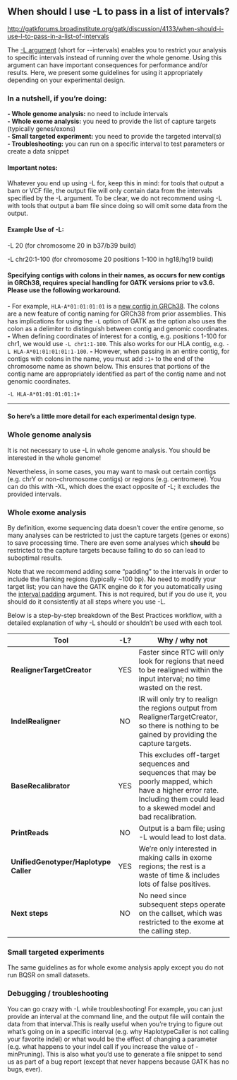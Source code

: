 ## When should I use -L to pass in a list of intervals?

http://gatkforums.broadinstitute.org/gatk/discussion/4133/when-should-i-use-l-to-pass-in-a-list-of-intervals

<p>The <a href="https://www.broadinstitute.org/gatk/guide/tooldocs/org_broadinstitute_gatk_engine_CommandLineGATK.php#--intervals">-L argument</a> (short for --intervals) enables you to restrict your analysis to specific intervals instead of running over the whole genome. Using this argument can have important consequences for performance and/or results. Here, we present some guidelines for using it appropriately depending on your experimental design. </p>
<h3>In a nutshell, if you’re doing:</h3>
<p><strong>- Whole genome analysis:</strong> no need to include intervals<br />
<strong>- Whole exome analysis:</strong> you need to provide the list of capture targets (typically genes/exons)<br />
<strong>- Small targeted experiment:</strong> you need to provide the targeted interval(s)<br />
<strong>- Troubleshooting:</strong> you can run on a specific interval to test parameters or create a data snippet  </p>
<h4>Important notes:</h4>
<p>Whatever you end up using -L for, keep this in mind: for tools that output a bam or VCF file, the output file will only contain data from the intervals specified by the -L argument. To be clear, we do not recommend using -L with tools that output a bam file since doing so will omit some data from the output.</p>
<h4>Example Use of -L:</h4>
<p>-L 20 (for chromosome 20 in b37/b39 build)</p>
<p>-L chr20:1-100 (for chromosome 20 positions 1-100 in hg18/hg19 build)</p>
<h4>Specifying contigs with colons in their names, as occurs for new contigs in GRCh38, requires special handling for GATK versions prior to v3.6. Please use the following workaround.</h4>
<p><strong>-</strong> For example, <code>HLA-A*01:01:01:01</code> is a <a href="http://gatkforums.broadinstitute.org/gatk/discussion/7857">new contig in GRCh38</a>. The colons are a new feature of contig naming for GRCh38 from prior assemblies. This has implications for using the <code>-L</code> option of GATK as the option also uses the colon as a delimiter to distinguish between contig and genomic coordinates.
<strong>-</strong> When defining coordinates of interest for a contig, e.g. positions 1-100 for chr1, we would use <code>-L chr1:1-100</code>. This also works for our HLA contig, e.g. <code>-L HLA-A*01:01:01:01:1-100</code>.
<strong>-</strong> However, when passing in an entire contig, for contigs with colons in the name, you must add <code>:1+</code> to the end of the chromosome name as shown below. This ensures that portions of the contig name are appropriately identified as part of the contig name and not genomic coordinates.</p>
<pre><code>-L HLA-A*01:01:01:01:1+</code></pre>
<hr />
<h4>So here’s a little more detail for each experimental design type.</h4>
<h3>Whole genome analysis</h3>
<p>It is not necessary to use -L in whole genome analysis. You should be interested in the whole genome! </p>
<p>Nevertheless, in some cases, you may want to mask out certain contigs (e.g. chrY or non-chromosome contigs) or regions (e.g. centromere). You can do this with -XL, which does the exact opposite of -L; it excludes the provided intervals. </p>
<h3>Whole exome analysis</h3>
<p>By definition, exome sequencing data doesn’t cover the entire genome, so many analyses can be restricted to just the capture targets (genes or exons) to save processing time. There are even some analyses which <strong>should</strong> be restricted to the capture targets because failing to do so can lead to suboptimal results. </p>
<p>Note that we recommend adding some “padding” to the intervals in order to include the flanking regions (typically ~100 bp). No need to modify your target list; you can have the GATK engine do it for you automatically using the <a href="https://www.broadinstitute.org/gatk/guide/tooldocs/org_broadinstitute_gatk_engine_CommandLineGATK.php#--interval_padding">interval padding</a> argument. This is not required, but if you do use it, you should do it consistently at all steps where you use -L. </p>
<p>Below is a step-by-step breakdown of the Best Practices workflow, with a detailed explanation of why -L should or shouldn’t be used with each tool. </p>
<table class="table table-striped">
<thead>
<tr>
<th><strong>Tool</strong></th>
<th style="text-align: center;"><strong>-L?</strong></th>
<th><strong>Why / why not</strong></th>
</tr>
</thead>
<tbody>
<tr>
<td><strong>RealignerTargetCreator</strong></td>
<td style="text-align: center;">YES</td>
<td>Faster since RTC will only look for regions that need to be realigned within the input interval; no time wasted on the rest.</td>
</tr>
<tr>
<td><strong>IndelRealigner</strong></td>
<td style="text-align: center;">NO</td>
<td>IR will only try to realign the regions output from RealignerTargetCreator, so there is nothing to be gained by providing the capture targets.</td>
</tr>
<tr>
<td><strong>BaseRecalibrator</strong></td>
<td style="text-align: center;">YES</td>
<td>This excludes off-target sequences and sequences that may be poorly mapped, which have a higher error rate. Including them could lead to a skewed model and bad recalibration.</td>
</tr>
<tr>
<td><strong>PrintReads</strong></td>
<td style="text-align: center;">NO</td>
<td>Output is a bam file; using -L would lead to lost data.</td>
</tr>
<tr>
<td><strong>UnifiedGenotyper/Haplotype Caller</strong></td>
<td style="text-align: center;">YES</td>
<td>We’re only interested in making calls in exome regions; the rest is a waste of time &amp; includes lots of false positives.</td>
</tr>
<tr>
<td><strong>Next steps</strong></td>
<td style="text-align: center;">NO</td>
<td>No need since subsequent steps operate on the callset, which was restricted to the exome at the calling step.</td>
</tr>
</tbody>
</table>
<h3>Small targeted experiments</h3>
<p>The same guidelines as for whole exome analysis apply except you do not run BQSR on small datasets.</p>
<h3>Debugging / troubleshooting</h3>
<p>You can go crazy with -L while troubleshooting! For example, you can just provide an interval at the command line, and the output file will contain the data from that interval.This is really useful when you’re trying to figure out what’s going on in a specific interval (e.g. why HaplotypeCaller is not calling your favorite indel) or what would be the effect of changing a parameter (e.g. what happens to your indel call if you increase the value of -minPruning). This is also what you’d use to generate a file snippet to send us as part of a bug report (except that never happens because GATK has no bugs, ever).</p>